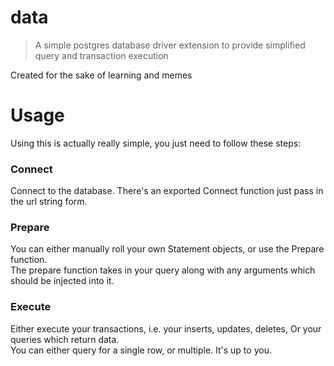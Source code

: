 # data
> A simple postgres database driver extension to provide simplified query and transaction execution

Created for the sake of learning and memes

# Usage
Using this is actually really simple, you just need to follow these steps:

### Connect

Connect to the database. There's an exported Connect function just pass in the url string form.

### Prepare

You can either manually roll your own Statement objects, or use the Prepare function.    
The prepare function takes in your query along with any arguments which should be injected into it.

### Execute

Either execute your transactions, i.e. your inserts, updates, deletes, Or your queries which return data.   
You can either query for a single row, or multiple. It's up to you.
